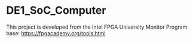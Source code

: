 # DE1_SoC_Computer

This project is developed from the Intel FPGA University Monitor Program base: https://fpgacademy.org/tools.html